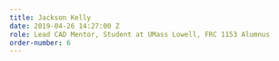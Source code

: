```yaml
---
title: Jackson Kelly
date: 2019-04-26 14:27:00 Z
role: Lead CAD Mentor, Student at UMass Lowell, FRC 1153 Alumnus
order-number: 6
---
```


